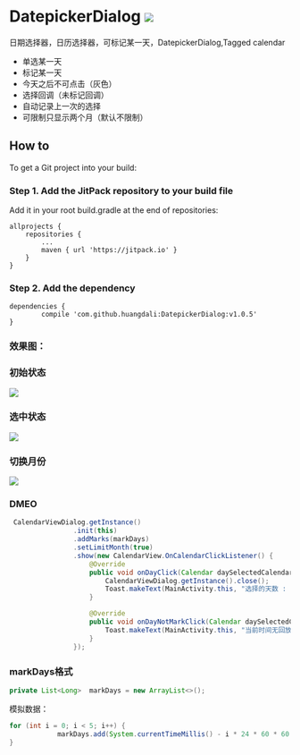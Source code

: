 # DatepickerDialog [![](https://jitpack.io/v/huangdali/DatepickerDialog.svg)](https://jitpack.io/#huangdali/DatepickerDialog)

日期选择器，日历选择器，可标记某一天，DatepickerDialog,Tagged calendar

- 单选某一天
- 标记某一天
- 今天之后不可点击（灰色）
- 选择回调（未标记回调）
- 自动记录上一次的选择
- 可限制只显示两个月（默认不限制）

## How to

To get a Git project into your build:

### Step 1. Add the JitPack repository to your build file

Add it in your root build.gradle at the end of repositories:

	allprojects {
		repositories {
			...
			maven { url 'https://jitpack.io' }
		}
	}
### Step 2. Add the dependency

	dependencies {
	        compile 'com.github.huangdali:DatepickerDialog:v1.0.5'
	}

### 效果图：

### 初始状态
![](https://github.com/huangdali/DatepickerDialog/blob/master/images/image.png)

### 选中状态
![](https://github.com/huangdali/DatepickerDialog/blob/master/images/image1.png)

### 切换月份
![](https://github.com/huangdali/DatepickerDialog/blob/master/images/image2.png)

### DMEO
```java
 CalendarViewDialog.getInstance()
                .init(this)
                .addMarks(markDays)
                .setLimitMonth(true)
                .show(new CalendarView.OnCalendarClickListener() {
                    @Override
                    public void onDayClick(Calendar daySelectedCalendar) {
                        CalendarViewDialog.getInstance().close();
                        Toast.makeText(MainActivity.this, "选择的天数 : " + DateUtils.getDateTime(daySelectedCalendar.getTimeInMillis()), Toast.LENGTH_SHORT).show();
                    }

                    @Override
                    public void onDayNotMarkClick(Calendar daySelectedCalendar) {
                        Toast.makeText(MainActivity.this, "当前时间无回放（没有标记）", Toast.LENGTH_SHORT).show();
                    }
                });
```

### markDays格式
```java
private List<Long>  markDays = new ArrayList<>();
```


模拟数据：

```java
for (int i = 0; i < 5; i++) {
            markDays.add(System.currentTimeMillis() - i * 24 * 60 * 60 * 1000);
}
```

